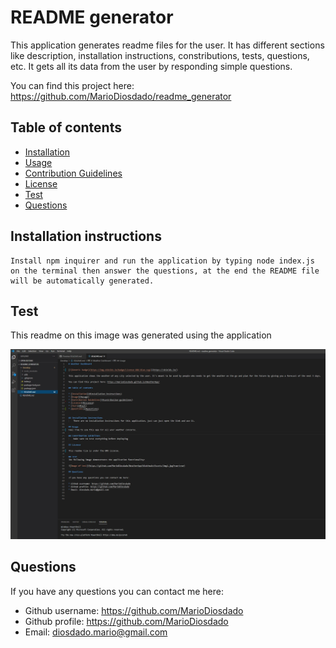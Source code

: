 # README generator 

This application generates readme files for the user. It has different sections like description, installation instructions, constributions, tests, questions, etc. It gets all its data from the user by responding simple questions.

You can find this project here: https://github.com/MarioDiosdado/readme_generator

## Table of contents

* [Installation](#installation-instructions)
* [Usage](#usage)
* [Contribution Guidelines](#contribution-guidelines)
* [License](#license)
* [Test](#test)
* [Questions](#questions)
            
            
## Installation instructions
    Install npm inquirer and run the application by typing node index.js on the terminal then answer the questions, at the end the README file will be automatically generated.


## Test
This readme on this image was generated using the application

![Image of test](Develop/test.jpg)

## Questions

If you have any questions you can contact me here:

* Github username: https://github.com/MarioDiosdado
* Github profile: https://github.com/MarioDiosdado
* Email: diosdado.mario@gmail.com


            